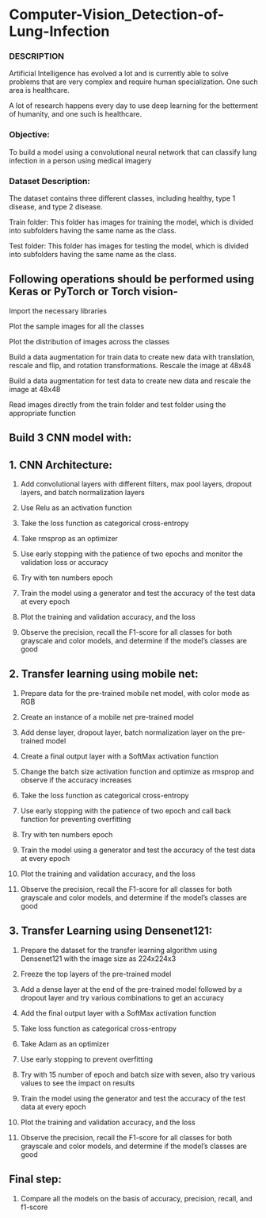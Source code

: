 # Computer-Vision_Detection-of-Lung-Infection
### DESCRIPTION

Artificial Intelligence has evolved a lot and is currently able to solve problems that are very complex and require human specialization. One such area is healthcare.

 

A lot of research happens every day to use deep learning for the betterment of humanity, and one such is healthcare.

 

### Objective:   

To build a model using a convolutional neural network that can classify lung infection in a person using medical imagery

 

### Dataset Description:

The dataset contains three different classes, including healthy, type 1 disease, and type 2 disease.

 

Train folder: This folder has images for training the model, which is divided into subfolders having the same name as the class. 

Test folder: This folder has images for testing the model, which is divided into subfolders having the same name as the class.

 

## Following operations should be performed using Keras or PyTorch or Torch vision-   

Import the necessary libraries

Plot the sample images for all the classes 

Plot the distribution of images across the classes

Build a data augmentation for train data to create new data with translation, rescale and flip, and rotation transformations. Rescale the image at 48x48

Build a data augmentation for test data to create new data and rescale the image at 48x48

Read images directly from the train folder and test folder using the appropriate function

 

## Build 3 CNN model with:

## 1. CNN Architecture:

 

1. Add convolutional layers with different filters, max pool layers, dropout layers, and batch normalization layers  

2. Use Relu as an activation function

3. Take the loss function as categorical cross-entropy

4. Take rmsprop as an optimizer

5. Use early stopping with the patience of two epochs and monitor the validation loss or accuracy

6. Try with ten numbers epoch

7. Train the model using a generator and test the accuracy of the test data at every epoch

8. Plot the training and validation accuracy, and the loss

9. Observe the precision, recall the F1-score for all classes for both grayscale and color models, and determine if the model’s classes are good

 

## 2. Transfer learning using mobile net:

 

1. Prepare data for the pre-trained mobile net model, with color mode as RGB

2. Create an instance of a mobile net pre-trained model 

3. Add dense layer, dropout layer, batch normalization layer on the pre-trained model

4. Create a final output layer with a SoftMax activation function

5. Change the batch size activation function and optimize as rmsprop and observe if the accuracy increases

6. Take the loss function as categorical cross-entropy

7. Use early stopping with the patience of two epoch and call back function for preventing overfitting

8. Try with ten numbers epoch

9. Train the model using a generator and test the accuracy of the test data at every epoch

10. Plot the training and validation accuracy, and the loss

11. Observe the precision, recall the F1-score for all classes for both grayscale and color models, and determine if the model’s classes are good

 

## 3. Transfer Learning using Densenet121:

 

1. Prepare the dataset for the transfer learning algorithm using Densenet121 with the image size as 224x224x3

2. Freeze the top layers of the pre-trained model

3. Add a dense layer at the end of the pre-trained model followed by a dropout layer and try various combinations to get an accuracy

4. Add the final output layer with a SoftMax activation function

5. Take loss function as categorical cross-entropy

6. Take Adam as an optimizer

7. Use early stopping to prevent overfitting

8. Try with 15 number of epoch and batch size with seven, also try various values to see the impact on results

9. Train the model using the generator and test the accuracy of the test data at every epoch 

10. Plot the training and validation accuracy, and the loss

11. Observe the precision, recall the F1-score for all classes for both grayscale and color models, and determine if the model’s classes are good

 

## Final step:   

1. Compare all the models on the basis of accuracy, precision, recall, and f1-score
